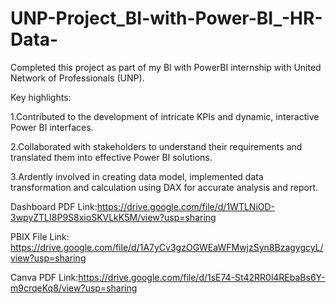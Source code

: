 # UNP-Project_BI-with-Power-BI_-HR-Data-

Completed this project as part of my BI with PowerBI internship with United Network of Professionals (UNP).

Key highlights:

1.Contributed to the development of intricate KPIs and dynamic, interactive Power BI interfaces.

2.Collaborated with stakeholders to understand their requirements and translated them into effective Power BI solutions.

3.Ardently involved in creating data model, implemented data transformation and calculation using DAX for accurate analysis and report.

Dashboard PDF Link:https://drive.google.com/file/d/1WTLNiOD-3wpyZTLI8P9S8xioSKVLkK5M/view?usp=sharing

PBIX File Link: https://drive.google.com/file/d/1A7yCv3gzOGWEaWFMwjzSyn8BzagygcyL/view?usp=sharing

Canva PDF Link:https://drive.google.com/file/d/1sE74-St42RR0l4REbaBs6Y-m9crqeKq8/view?usp=sharing
